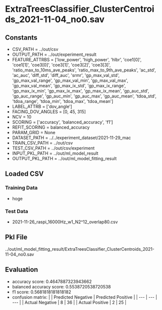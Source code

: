 # ExtraTreesClassifier_ClusterCentroids_2021-11-04_no0.sav
## Constants
- CSV_PATH = ../out/csv
- OUTPUT_PATH = ../out/experiment_result
- FEATURE_ATTRBS = ['low_power', 'high_power', 'hlbr', 'coe1[0]', 'coe1[1]', 'coe3[0]', 'coe3[1]', 'coe3[2]', 'coe3[3]', 'ratio_max_to_10ms_ave_peaks', 'ratio_max_to_9th_ave_peaks', 'ac_std', 'ac_auc', 'diff_std', 'diff_auc', 'srmr', 'gp_max_val_std', 'gp_max_val_range', 'gp_max_val_min', 'gp_max_val_max', 'gp_max_val_mean', 'gp_max_ix_std', 'gp_max_ix_range', 'gp_max_ix_min', 'gp_max_ix_max', 'gp_max_ix_mean', 'gp_auc_std', 'gp_auc_range', 'gp_auc_min', 'gp_auc_max', 'gp_auc_mean', 'tdoa_std', 'tdoa_range', 'tdoa_min', 'tdoa_max', 'tdoa_mean']
- LABEL_ATTRB = ['dov_angle']
- FACING_DOV_ANGLES = [0, 45, 315]
- NCV = 10
- SCORING = ['accuracy', 'balanced_accuracy', 'f1']
- REFIT_SCORING = balanced_accuracy
- PARAM_GRID = None
- DATASET_PATH = ../../experiment_dataset/2021-11-29_mac
- TRAIN_CSV_PATH = ../out/csv
- TEST_CSV_PATH = ../out/csv/experiment
- INPUT_PKL_PATH = ../out/ml_model_result
- OUTPUT_PKL_PATH = ../out/ml_model_fitting_result

## Loaded CSV
### Training Data
- hoge

### Test Data
- 2021-11-26_raspi_16000Hz_w1_N2^12_overlap80.csv

## Pkl File
../out/ml_model_fitting_result/ExtraTreesClassifier_ClusterCentroids_2021-11-04_no0.sav

## Evaluation
- accuracy score: 0.4647887323943662
- balanced accuracy score: 0.5538720538720538
- f1 score: 0.5681818181818182
- confusion matrix:
|  | Predicted Negative | Predicted Positive |
| --- | --- | --- |
| Actual Negative | 8 | 36 |
| Actual Positive | 2 | 25 |

      